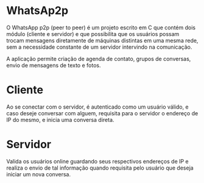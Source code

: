 # WhatsAp2p

O WhatsApp p2p (peer to peer) é um projeto escrito em C que contém dois módulo (cliente e servidor) e que possibilita que os usuários possam trocam mensagens diretamente de máquinas distintas em uma mesma rede, sem a necessidade constante de um servidor intervindo na comunicação.

A aplicação permite criação de agenda de contato, grupos de conversas, envio de mensagens de texto e fotos.

# Cliente

Ao se conectar com o servidor, é autenticado como um usuário válido, e caso deseje conversar com alguem, requisita para o servidor o endereço de IP do mesmo, e inicia uma conversa direta.

# Servidor

Valida os usuários online guardando seus respectivos endereços de IP e realiza o envio de tal informação quando requisita pelo usuário que deseja iniciar um nova conversa.
